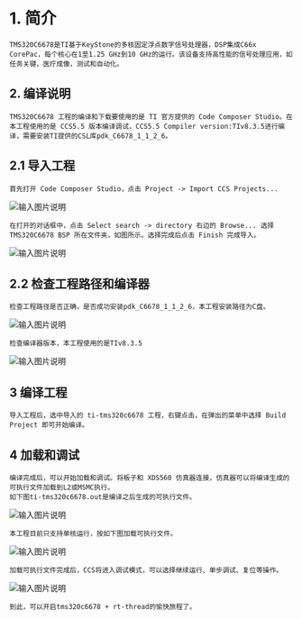# 1. 简介
	TMS320C6678是TI基于KeyStone的多核固定浮点数字信号处理器，DSP集成C66x CorePac，每个核心在1至1.25 GHz到10 GHz的运行。该设备支持高性能的信号处理应用，如任务关键，医疗成像，测试和自动化。

## 2. 编译说明
	TMS320C6678 工程的编译和下载要使用的是 TI 官方提供的 Code Composer Studio。在本工程使用的是 CCS5.5 版本编译调试，CCS5.5 Compiler version:TIv8.3.5进行编译，需要安装TI提供的CSL库pdk_C6678_1_1_2_6。

## 2.1 导入工程

    首先打开 Code Composer Studio，点击 Project -> Import CCS Projects...
![输入图片说明](figures/import(1).png)

    在打开的对话框中，点击 Select search -> directory 右边的 Browse... 选择 TMS320C6678 BSP 所在文件夹，如图所示。选择完成后点击 Finish 完成导入。
![输入图片说明](figures/import(2).png)

## 2.2 检查工程路径和编译器

    检查工程路径是否正确，是否成功安装pdk_C6678_1_1_2_6，本工程安装路径为C盘。
![输入图片说明](figures/filepath.png)

    检查编译器版本，本工程使用的是TIv8.3.5
![输入图片说明](figures/general.jpg)

## 3 编译工程

    导入工程后，选中导入的 ti-tms320c6678 工程，右键点击，在弹出的菜单中选择 Build Project 即可开始编译。

## 4 加载和调试

    编译完成后，可以开始加载和调试。将板子和 XDS560 仿真器连接，仿真器可以将编译生成的可执行文件加载到L2或MSMC执行。
    如下图ti-tms320c6678.out是编译之后生成的可执行文件。
![输入图片说明](figures/debug(1).png)

    本工程目前只支持单核运行，按如下图加载可执行文件。
![输入图片说明](figures/load.png)

    加载可执行文件完成后，CCS将进入调试模式，可以选择继续运行、单步调试、复位等操作。
![输入图片说明](figures/debug(2).png)

    到此，可以开启tms320c6678 + rt-thread的愉快旅程了。